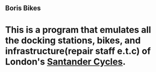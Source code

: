 ## Boris Bikes

# This is a program that emulates all the docking stations, bikes, and infrastructure(repair staff e.t.c) of London's [Santander Cycles](https://tfl.gov.uk/modes/cycling/santander-cycles).
